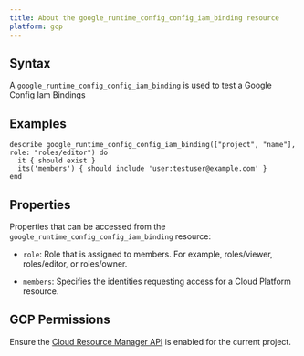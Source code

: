 ```yaml
---
title: About the google_runtime_config_config_iam_binding resource
platform: gcp
---
```


## Syntax
A `google_runtime_config_config_iam_binding` is used to test a Google Config Iam Bindings

## Examples
```
describe google_runtime_config_config_iam_binding(["project", "name"], role: "roles/editor") do
  it { should exist }
  its('members') { should include 'user:testuser@example.com' }
end
```

## Properties
Properties that can be accessed from the `google_runtime_config_config_iam_binding` resource:

  * `role`: Role that is assigned to members. For example, roles/viewer, roles/editor, or roles/owner.

  * `members`: Specifies the identities requesting access for a Cloud Platform resource.


## GCP Permissions

Ensure the [Cloud Resource Manager API](https://console.cloud.google.com/apis/library/cloudresourcemanager.googleapis.com/) is enabled for the current project.
